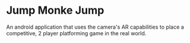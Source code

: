 # Jump Monke Jump
An android application that uses the camera's AR capabilities to place a competitive, 2 player platforming game in the real world.
